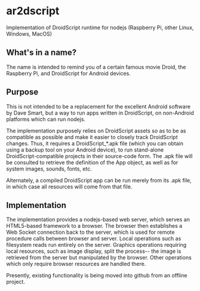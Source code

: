 # ar2dscript
Implementation of DroidScript runtime for nodejs (Raspberry Pi, other Linux, Windows, MacOS)

<h2>What's in a name?</h2>

The name is intended to remind you of a certain famous movie Droid, the Raspberry Pi, and
DroidScript for Android devices.

<h2>Purpose</h2>

This is not intended to be a replacement for the excellent Android software by Dave Smart,
but a way to run apps written in DroidScript, on non-Android platforms which can run nodejs.

The implementation purposely relies on DroidScript assets so as to be as compatible as possible
and make it easier to closely track DroidScript changes.  Thus, it requires a DroidScript_*.apk
file (which you can obtain using a backup tool on your Android device), to run stand-alone
DroidScript-compatible projects in their source-code form.  The .apk file will be consulted to
retrieve the definition of the App object, as well as for system images, sounds, fonts, etc.

Alternately, a compiled DroidScript app can be run merely from its .apk file, in which case all
resources will come from that file.

<h2>Implementation</h2>

The implementation provides a nodejs-based web server, which serves an HTML5-based framework to
a browser.  The browser then establishes a Web Socket connection back to the server, which is
used for remote procedure calls between browser and server.  Local operations such as filesystem
reads run entirely on the server.  Graphics operations requiring local resources, such as image
display, split the process-- the image is retrieved from the server but manipulated by the browser.
Other operations which only require browser resources are handled there.

Presently, existing functionality is being moved into github from an offline project.
